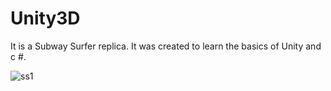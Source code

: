 # Unity3D

It is a Subway Surfer replica. It was created to learn the basics of Unity and c #.

![ss1](https://im4.ezgif.com/tmp/ezgif-4-f55ab0544a24.webp)
